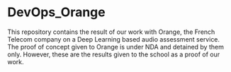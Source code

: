 # DevOps_Orange
This repository contains the result of our work with Orange, the French Telecom company on a Deep Learning based audio assessment service. The proof of concept given to Orange is under NDA and detained by them only. However, these are the results given to the school as a proof of our work.
